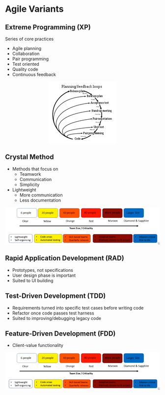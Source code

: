 # Agile Variants

## Extreme Programming (XP)

Series of core practices

- Agile planning
- Collaboration
- Pair programming
- Test oriented
- Quality code
- Continuous feedback

<center><img src="xp.png"></center>

## Crystal Method

- Methods that focus on
  - Teamwork
  - Communication
  - Simplicity
- Lightweight
  - More communication
  - Less documentation

<center><img src="crystal.png"></center>

## Rapid Application Development (RAD)

- Prototypes, not specifications
- User design phase is important
- Suited to UI building

## Test-Driven Development (TDD)

- Requirements turned into specific test cases before writing code
- Refactor once code passes test harness
- Suited to improving/debugging legacy code

## Feature-Driven Development (FDD)

- Client-value functionality

<center><img src="crystal.png"></center>
